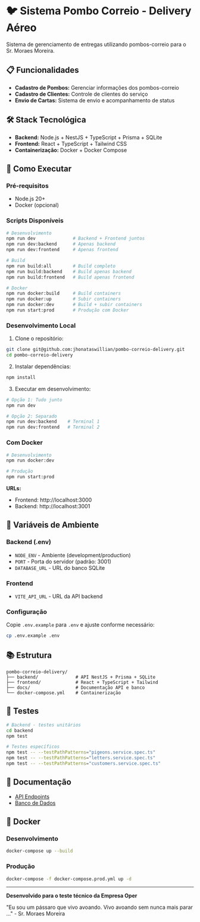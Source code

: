 # 🐦 Sistema Pombo Correio - Delivery Aéreo

Sistema de gerenciamento de entregas utilizando pombos-correio para o Sr. Moraes Moreira.

## 📋 Funcionalidades

- **Cadastro de Pombos:** Gerenciar informações dos pombos-correio
- **Cadastro de Clientes:** Controle de clientes do serviço
- **Envio de Cartas:** Sistema de envio e acompanhamento de status

## 🛠️ Stack Tecnológica

- **Backend:** Node.js + NestJS + TypeScript + Prisma + SQLite
- **Frontend:** React + TypeScript + Tailwind CSS
- **Containerização:** Docker + Docker Compose

## 🚀 Como Executar

### Pré-requisitos

- Node.js 20+
- Docker (opcional)

### Scripts Disponíveis

```bash
# Desenvolvimento
npm run dev              # Backend + Frontend juntos
npm run dev:backend      # Apenas backend
npm run dev:frontend     # Apenas frontend

# Build
npm run build:all        # Build completo
npm run build:backend    # Build apenas backend
npm run build:frontend   # Build apenas frontend

# Docker
npm run docker:build     # Build containers
npm run docker:up        # Subir containers
npm run docker:dev       # Build + subir containers
npm run start:prod       # Produção com Docker
```

### Desenvolvimento Local

1. Clone o repositório:

```bash
git clone git@github.com:jhonataswillian/pombo-correio-delivery.git
cd pombo-correio-delivery
```

2. Instalar dependências:

```bash
npm install
```

3. Executar em desenvolvimento:

```bash
# Opção 1: Tudo junto
npm run dev

# Opção 2: Separado
npm run dev:backend    # Terminal 1
npm run dev:frontend   # Terminal 2
```

### Com Docker

```bash
# Desenvolvimento
npm run docker:dev

# Produção
npm run start:prod
```

**URLs:**

- Frontend: http://localhost:3000
- Backend: http://localhost:3001

## 🔧 Variáveis de Ambiente

### Backend (.env)

- `NODE_ENV` - Ambiente (development/production)
- `PORT` - Porta do servidor (padrão: 3001)
- `DATABASE_URL` - URL do banco SQLite

### Frontend

- `VITE_API_URL` - URL da API backend

### Configuração

Copie `.env.example` para `.env` e ajuste conforme necessário:

```bash
cp .env.example .env
```

## 📚 Estrutura

```
pombo-correio-delivery/
├── backend/              # API NestJS + Prisma + SQLite
├── frontend/             # React + TypeScript + Tailwind
├── docs/                 # Documentação API e banco
└── docker-compose.yml    # Containerização
```

## 🧪 Testes

```bash
# Backend - testes unitários
cd backend
npm test

# Testes específicos
npm test -- --testPathPatterns="pigeons.service.spec.ts"
npm test -- --testPathPatterns="letters.service.spec.ts"
npm test -- --testPathPatterns="customers.service.spec.ts"
```

## 📝 Documentação

- [API Endpoints](./docs/api.md)
- [Banco de Dados](./docs/database.md)

## 🐳 Docker

### Desenvolvimento

```bash
docker-compose up --build
```

### Produção

```bash
docker-compose -f docker-compose.prod.yml up -d
```

---

**Desenvolvido para o teste técnico da Empresa Oper**

"Eu sou um pássaro que vivo avoando. Vivo avoando sem nunca mais parar …" - Sr. Moraes Moreira
